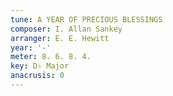 ```yaml
---
tune: A YEAR OF PRECIOUS BLESSINGS
composer: I. Allan Sankey
arranger: E. E. Hewitt
year: '-'
meter: 8. 6. 8. 4.
key: D♭ Major
anacrusis: 0
---
```

